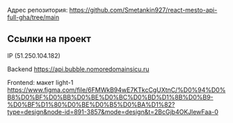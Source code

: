 Адрес репозитория: https://github.com/Smetankin927/react-mesto-api-full-gha/tree/main

## Ссылки на проект

IP (51.250.104.182)

Backend https://api.bubble.nomoredomainsicu.ru

Frontend: макет light-1  https://www.figma.com/file/6FMWkB94wE7KTkcCgUXtnC/%D0%94%D0%B8%D0%BF%D0%BB%D0%BE%D0%BC%D0%BD%D1%8B%D0%B9-%D0%BF%D1%80%D0%BE%D0%B5%D0%BA%D1%82?type=design&node-id=891-3857&mode=design&t=2BcGjb4OKJlewFaa-0
